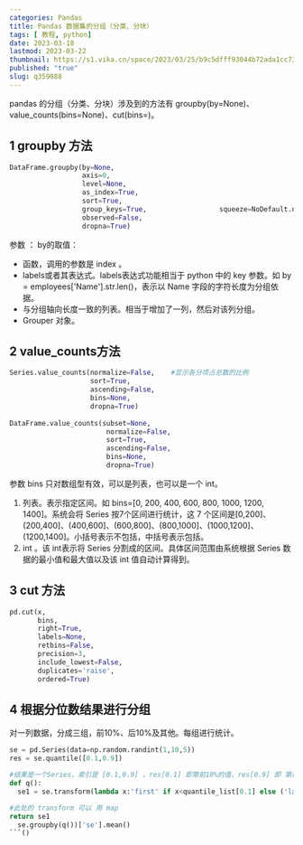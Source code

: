 ```yaml
---
categories: Pandas
title: Pandas 数据集的分组（分类、分块）
tags: [ 教程, python]
date: 2023-03-18
lastmod: 2023-03-22 
thumbnail: https://s1.vika.cn/space/2023/03/25/b9c5dfff93044b72ada1cc731189ce19?attname=magnets-2488264_960_720.jpg
published: "true"
slug: q359088
---
```


pandas 的分组（分类、分块）涉及到的方法有 groupby(by=None)、value_counts(bins=None)、cut(bins=)。  

## 1 groupby 方法  

```python
DataFrame.groupby(by=None,
                  axis=0,
                  level=None,
                  as_index=True,
                  sort=True,
                  group_keys=True,                  squeeze=NoDefault.no_default,
                  observed=False,
                  dropna=True)
```  

参数 ：
by的取值：
- 函数，调用的参数是 index 。
- labels或者其表达式。labels表达式功能相当于 python 中的 key 参数。如 by = employees['Name'].str.len()，表示以 Name 字段的字符长度为分组依据。
- 与分组轴向长度一致的列表。相当于增加了一列，然后对该列分组。
- Grouper 对象。  

## 2 value_counts方法  

```python
Series.value_counts(normalize=False,    #显示各分项占总数的比例
                    sort=True,
                    ascending=False,
                    bins=None, 
                    dropna=True)
                    
DataFrame.value_counts(subset=None,
                        normalize=False,
                        sort=True,
                        ascending=False,
                        bins=None, 
                        dropna=True)
```  

参数 bins 只对数组型有效，可以是列表，也可以是一个 int。  

1. 列表。表示指定区间。如 bins=[0, 200, 400, 600, 800, 1000, 1200, 1400]。系统会将 Series 按7个区间进行统计，这 7 个区间是[0,200]、(200,400]、(400,600]、(600,800]、(800,1000]、(1000,1200]、(1200,1400]。小括号表示不包括，中括号表示包括。
2. int 。该 int表示将 Series 分割成的区间。具体区间范围由系统根据 Series 数据的最小值和最大值以及该 int 值自动计算得到。  

## 3 cut 方法  

```python
pd.cut(x,
       bins,
       right=True,
       labels=None,
       retbins=False,
       precision=3,
       include_lowest=False,
       duplicates='raise',
       ordered=True)
```  

## 4 根据分位数结果进行分组  

对一列数据，分成三组，前10%、后10%及其他。每组进行统计。  

```python
se = pd.Series(data=np.random.randint(1,10,5))
res = se.quantile([0.1,0.9])

#结果是一个Series，索引是 [0.1,0.9] ，res[0.1] 即第前10%的值，res[0.9] 即 第前90%的值。
def q():
  se1 = se.transform(lambda x:'first' if x<quantile_list[0.1] else ('last' if x>quantile_list[0.9] else 'mid'))

#此处的 transform 可以 用 map
return se1
  se.groupby(q())['se'].mean()
```()
```